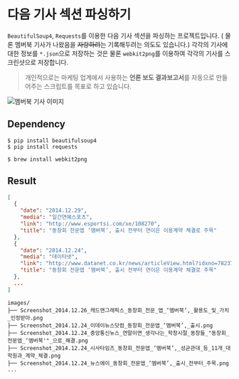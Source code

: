 # 다음 기사 섹션 파싱하기
`BeautifulSoup4`, `Requests`를 이용한 다음 기사 섹션을 파싱하는 프로젝트입니다.
( 물론 멤버북 기사가 나왔음을 <strike>자랑하려는</strike> 기록해두려는 의도도 있습니다.)
각각의 기사에 대한 정보를 `*.json`으로 저장하는 것은 물론 `webkit2png`를 이용하여 각각의 기사를 스크린샷으로 저장합니다.

> 개인적으로는 마케팅 업계에서 사용하는 **언론 보도 결과보고서**를 자동으로 만들어주는 스크립트를 목표로 하고 있습니다.

![멤버북 기사 이미지](https://blog.ansuchan.com/content/images/2015/Jan/memberbook.jpg)

## Dependency
```
$ pip install beautifulsoup4
$ pip install requests
```
```
$ brew install webkit2png
```

## Result
```json
[
  {
    "date": "2014.12.29",
    "media": "일간연예스포츠",
    "link": "http://www.esportsi.com/xe/108270",
    "title": "동창회 전문앱 ‘멤버북’, 출시 전부터 연이은 이용계약 체결로 주목"
  },
  {
    "date": "2014.12.24",
    "media": "데이타넷",
    "link": "http://www.datanet.co.kr/news/articleView.html?idxno=78237",
    "title": "동창회 전문앱 ‘멤버북’, 출시 전부터 연이은 이용계약 체결로 주목"
  },
  ...
]
```

```
images/
├── Screenshot_2014.12.26_캐드앤그래픽스_동창회_전문_앱_‘멤버북’,_활용도_및_가치_인정받아.png
├── Screenshot_2014.12.24_이데이뉴스닷컴_동창회_전문앱_‘멤버북’,_출시.png
├── Screenshot_2014.12.24_중앙통신뉴스_연말이면_생각나는_학창시절_동창들_"동창회_전문앱_‘멤버북'"_으로_해결.png
├── Screenshot_2014.12.24_시사타임즈_동창회_전문앱_‘멤버북’,_성균관대_등_11개_대학원과_계약_체결.png
├── Screenshot_2014.12.24_뉴스에이_동창회_전문앱_‘멤버북’,_출시_전부터_주목.png
...
```
